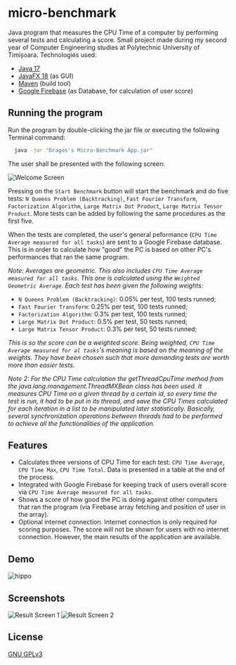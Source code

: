 # micro-benchmark
Java program that measures the CPU Time of a computer by performing several tests and calculating a score. Small project made during my second year of Computer Engineering studies at Polytechnic University of Timișoara. Technologies used:
* [Java 17](https://www.oracle.com/java/technologies/javase-downloads.html)
* [JavaFX 18](https://openjfx.io/openjfx-docs/) (as GUI)
* [Maven](https://maven.apache.org/) (build tool)
* [Google Firebase](https://firebase.google.com/) (as Database, for calculation of user score)

## Running the program

Run the program by double-clicking the jar file or executing the following Terminal command: 

```bash
  java -jar "Dragos's Micro-Benchmark App.jar"
```
The user shall be presented with the following screen: 

![Welcome Screen](https://lh6.googleusercontent.com/Asti9OPZNnhLzxXAMnhYajbtDoC8Yw4-jv8GSQThh59y-ERGFnx9UIGcEz59eCOf8bxUZ_KxfdIncA=w1920-h932)

Pressing on the `Start Benchmark` button will start the benchmark and do five tests: `N Queens Problem (Backtracking)`, `Fast Fourier Transform`, `Factorization Algorithm`, `Large Matrix Dot Product`, `Large Matrix Tensor Product`. More tests can be added by following the same procedures as the first five.

When the tests are completed, the user's general peformance (`CPU Time Average measured for all tasks`) are sent to a Google Firebase database. This is in order to calculate how "good" the PC is based on other PC's performances that ran the same program.

*Note: Averages are geometric. This also includes `CPU Time Average measured for all tasks`. This one is calculated using the `Weighted Geometric Average`. Each test has been given the following weights:*
 - `N Queens Problem (Backtracking)`: 0.05% per test, 100 tests runned;
 - `Fast Fourier Transform`: 0.25% per test, 100 tests runned;
 - `Factorization Algorithm`: 0.3% per test, 100 tests runned;
 - `Large Matrix Dot Product`: 0.5% per test, 50 tests runned;
 - `Large Matrix Tensor Product`: 0.3% per test, 50 tests runned;

*This is so the score can be a weighted score. Being weighted, `CPU Time Average measured for al tasks`'s meaning is based on the meaning of the weights. They have been chosen such that more demanding tests are worth more than easier tests.*

*Note 2: For the CPU Time calculation the getThreadCpuTime method from the java.lang.management.ThreadMXBean class has been used. It measures CPU Time on a given thread by a certain id, so every time the test is run, it had to be put in its thread, and save the CPU Times calculated for each iteration in a list to be manipulated later statistically. Basically, several synchronization operations between threads had to be performed to achieve all the functionalities of the application.*
## Features

- Calculates three versions of CPU Time for each test: `CPU Time Average`, `CPU Time Max`, `CPU Time Total`. Data is presented in a table at the end of the process.
- Integrated with Google Firebase for keeping track of users overall score via `CPU Time Average measured for all tasks`.
- Shows a score of how good the PC is doing against other computers that ran the program (via Firebase array fetching and position of user in the array).
- Optional internet connection. Internet connection is only required for scoring purposes. The score will not be shown for users with no internet connection. However, the main results of the application are available.

## Demo

![hippo](https://lh5.googleusercontent.com/pl3ta4wo3onqBXS5D2P9UMVrzGnIpE8A7Z_uH_ZAZNb6yRORlF-Sda4622WIYpNnk8l2nAqVvUwpMg=w1920-h932-rw)
## Screenshots

![Result Screen 1](https://lh5.googleusercontent.com/wUsXjko7vWB3FDuBFzgumhQrlUG5gWIwRsFZuIipZaa789FgE_PwH1qbVzveGuXPLBvkvVzeh9Ppqw=w1920-h230)
![Result Screen 2](https://lh4.googleusercontent.com/AH3sKdhp2kP9NHDogyWGwkRRgU0BJhdXqOaAiVpF9tmzPwTk5fVdiMIeIYXyOLrQ7Zj5LwylskC6LQ=w1920-h230)


## License

[GNU GPLv3](https://choosealicense.com/licenses/gpl-3.0/)

